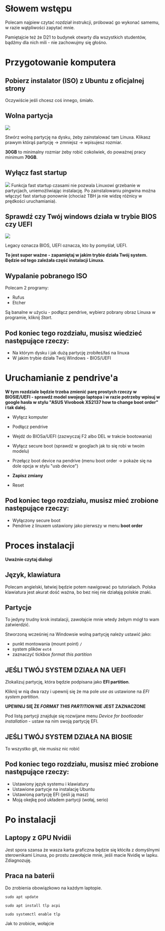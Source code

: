 # Słowem wstępu

Polecam najpiew czytać rozdział instrukcji, próbować go wykonać samemu, w razie wątpliwości zapytać mnie.

Pamiętajcie też że D21 to budynek otwarty dla wszystkich studentów, bądźmy dla nich mili - nie zachowujmy się głośno.

# Przygotowanie komputera

## Pobierz instalator (ISO) z Ubuntu z oficjalnej strony
Oczywiście jeśli chcesz coś innego, śmiało.

## Wolna partycja


![](images/partitions.png)

Stwórz wolną partycję na dysku, żeby zainstalować tam Linuxa. 
Klikasz prawym którąś partycję -> zmniejsz -> wpisujesz rozmiar.

**30GB** to minimalny rozmiar żeby robić cokolwiek, do poważnej pracy minimum **70GB**.  


## Wyłącz fast startup
![](images/fast_startup.png)
Funkcja fast startup czasami nie pozwala Linuxowi grzebanie w partycjach, uniemożliwiając instalację. Po zainstalowaniu pingwina można włączyć fast startup ponownie (chociaż TBH ja nie widzę różnicy w prędkości uruchamiania).


## Sprawdź czy Twój windows działa w trybie BIOS czy UEFI
![](images/bios_uefi_mode.png)

Legacy oznacza BIOS,
UEFI oznacza, kto by pomyślał, UEFI.

**To jest super ważne - zapamiętaj w jakim trybie działa Twój system.**
**Będzie od tego zależała część instalacji Linuxa.**

## Wypalanie pobranego ISO
Polecam 2 programy:

* Rufus
* Etcher
  
Są banalne w użyciu - podłącz pendrive, wybierz pobrany obraz Linuxa w programie, kliknij *Start*.

## Pod koniec tego rozdziału, musisz wiedzieć następujące rzeczy:
* Na którym dysku i jak dużą partycję zrobiłeś/łaś na linuxa
* W jakim trybie działa Twój Windows - BIOS/UEFI


# Uruchamianie z pendrive'a

**W tym rozdziale będzie trzeba zmienić parę prostych rzeczy w BIOSIE/UEFI - sprawdź model swojego laptopa i w razie potrzeby wpisuj w google hasła w stylu "ASUS Vivobook XS2137 how to change boot order" i tak dalej.**

* Wyłącz komputer

* Podłącz pendrive

* Wejdź do BIOSa/UEFI (zazwyczaj F2 albo DEL w trakcie bootowania)

* Wyłącz secure boot (sprawdź w googlach jak to się robi w twoim modelu)

* Przełącz boot device na pendrive (menu boot order -> pokaże się na dole opcja w stylu "usb device")

* **Zapisz zmiany**

* Reset

## Pod koniec tego rozdziału, musisz mieć zrobione następujące rzeczy:
* Wyłączony secure boot
* Pendrive z linuxem ustawiony jako pierwszy w menu **boot order**


# Proces instalacji

**Uważnie czytaj dialogi**
## Język, klawiatura
Polecam angielski, łatwiej będzie potem nawigować po tutorialach.
Polska klawiatura jest akurat dość ważna, bo bez niej nie działają polskie znaki.

## Partycje
To jedyny trudny krok instalacji, zawołajcie mnie wtedy żebym mógł to wam zatwierdzić.

Stworzoną wcześniej na Windowsie wolną partycję należy ustawić jako:
* punkt montowania (mount point) `/`
* system plików `ext4`
* zaznaczyć tickbox *format this partition*

## JEŚLI TWÓJ SYSTEM DZIAŁA NA UEFI

Zlokalizuj partycję, która będzie podpisana jako **EFI partition**.

Kliknij w nią dwa razy i upewnij się że ma pole *use as* ustawione na *EFI system partition*.

**UPEWNIJ SIĘ ŻE *FORMAT THIS PARTITION* NIE JEST ZAZNACZONE**

Pod listą partycji znajduje się rozwijane menu *Device for bootloader installation* - ustaw na nim swoją partycję EFI.

## JEŚLI TWÓJ SYSTEM DZIAŁA NA BIOSIE
To wszystko git, nie musisz nic robić

## Pod koniec tego rozdziału, musisz mieć zrobione następujące rzeczy:

* Ustawiony język systemu i klawiatury
* Ustawione partycje na instalację Ubuntu
* Ustawioną partycję EFI (jeśli ją masz)
* Moją okejkę pod układem partycji (wołaj, serio)


# Po instalacji

## Laptopy z GPU Nvidii

Jest spora szansa że wasza karta graficzna będzie się kłóciła z domyślnymi sterownikami Linuxa, po prostu zawołajcie mnie, jeśli macie Nvidię w lapku. Zdiagnozuję.


## Praca na baterii
Do zrobienia obowiązkowo na każdym laptopie.

`sudo apt update`

`sudo apt install tlp acpi`

`sudo systemctl enable tlp`

Jak to zrobicie, wołajcie